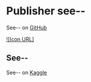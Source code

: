# Publisher see--
See-- on [GitHub](https://github.com/see--) 

[![Icon URL]](https://avatars0.githubusercontent.com/u/11165293?s=460&v=4)

## See--
See-- on [Kaggle](https://www.kaggle.com/seesee)